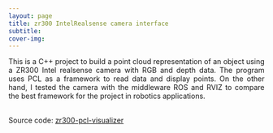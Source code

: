 ```yaml
---
layout: page
title: zr300 IntelRealsense camera interface
subtitle: 
cover-img: 
---
```

<div style="text-align: justify ">
This is a C++ project to build a point cloud representation of an object using a ZR300 Intel realsense camera with RGB and depth data. The program uses PCL as a framework to read data and display points. On the other hand, I tested the camera with the middleware ROS and RVIZ to compare the best framework for the project in robotics applications. <br><br>

Source code: <a href="https://github.com/danielTobon43/zr300_pcl_visualizer">zr300-pcl-visualizer</a> 
</div>



